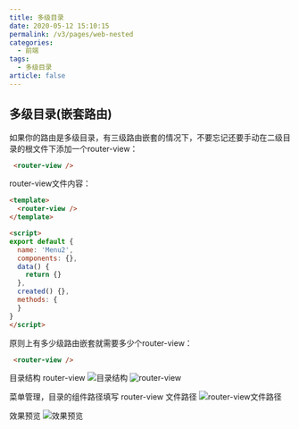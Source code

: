```yaml
---
title: 多级目录
date: 2020-05-12 15:10:15
permalink: /v3/pages/web-nested
categories: 
  - 前端
tags: 
  - 多级目录
article: false
---
```


## 多级目录(嵌套路由)

如果你的路由是多级目录，有三级路由嵌套的情况下，不要忘记还要手动在二级目录的根文件下添加一个router-view：

```html
 <router-view />
```

router-view文件内容：

```html
<template>
  <router-view />
</template>

<script>
export default {
  name: 'Menu2',
  components: {},
  data() {
    return {}
  },
  created() {},
  methods: {
  }
}
</script>
```

原则上有多少级路由嵌套就需要多少个router-view：

```html
 <router-view />
```

目录结构 router-view
<img :src="$withBase('/img-v3/dev/nested-catelog.jpg')" alt="目录结构">
<img :src="$withBase('/img-v3/dev/nested-routerview.jpg')" alt="router-view">

菜单管理，目录的组件路径填写 router-view 文件路径
<img :src="$withBase('/img-v3/dev/nested-routerfile.jpg')" alt="router-view文件路径">

效果预览
<img :src="$withBase('/img-v3/dev/nested-preview.jpg')" alt="效果预览">
